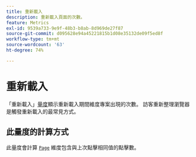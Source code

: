 ```yaml
---
title: 重新載入
description: 重新載入頁面的次數。
feature: Metrics
exl-id: 9539a733-9e9f-48b3-b8ab-8d969de27f87
source-git-commit: d095628e94a45221815b1d08e35132de09f5ed8f
workflow-type: tm+mt
source-wordcount: '63'
ht-degree: 74%

---
```


# 重新載入

「重新載入」[量度](overview.md)顯示重新載入期間維度專案出現的次數。 訪客重新整理瀏覽器是觸發重新載入的最常見方式。

## 此量度的計算方式

此量度會計算 [`Page`](../dimensions/page.md) 維度包含與上次點擊相同值的點擊數。
